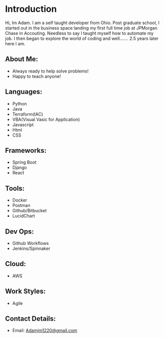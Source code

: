 # Introduction

Hi, Im Adam. I am a self taught developer from Ohio. 
Post graduate school, I started out in the business space landing my first
full time job at JPMorgan Chase in Accouting. Needless
to say I taught myself how to automate my job. I then
began to explore the world of coding and well....... 
2.5 years later here I am. 

## About Me:
 - Always ready to help solve problems!
 - Happy to teach anyone!
   
## Languages:
 - Python
 - Java
 - Terraform(IAC)
 - VBA(Visual Vasic for Application)
 - Javascript
 - Html
 - CSS
   
## Frameworks:
 - Spring Boot
 - Django
 - React

## Tools:
 - Docker
 - Postman
 - Github/Bitbucket
 - LucidChart

## Dev Ops:
 - Github Workflows
 - Jenkins/Spinnaker

## Cloud:
 - AWS

## Work Styles:
  - Agile

## Contact Details:
 - Email: Adamjm1220@gmail.com
<!---
TheBuckeyeMan/TheBuckeyeMan is a ✨ special ✨ repository because its `README.md` (this file) appears on your GitHub profile.
You can click the Preview link to take a look at your changes.
--->
